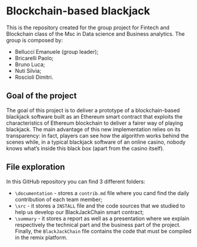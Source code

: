 # Blockchain-based blackjack
This is the repository created for the group project for Fintech and Blockchain class of the Msc in Data science and Business analytics. The group is composed by:
- Bellucci Emanuele (group leader);
- Bricarelli Paolo;
- Bruno Luca;
- Nuti Silvia;
- Roscioli Dimitri.

## Goal of the project
The goal of this project is to deliver a prototype of a blockchain-based blackjack software built as an Ethereum smart contract that exploits the characteristics of Ethereum blockchain to deliver a fairer way of playing blackjack. The main advantage of this new implementation relies on its transparency:  in fact, players can see how the algorithm works behind the scenes while, in a typical blackjack software of an online casino, nobody knows what’s inside this black box (apart from the casino itself).

## File exploration
 In this GitHub repository you can find 3 different folders:
 - `\documentation` - stores a `contrib.md` file where you cand find the daily contribution of each team member;
 - `\src` -  it stores a `INSTALL` file and the code sources that we studied to help us develop our BlackJackChain smart contract;
 - `\summary` - it stores a report as well as a presentation where we explain respectively the technical part and the business part of the project.
 Finally, the `BlackJackChain` file contains the code that must be compiled in the remix platform.
